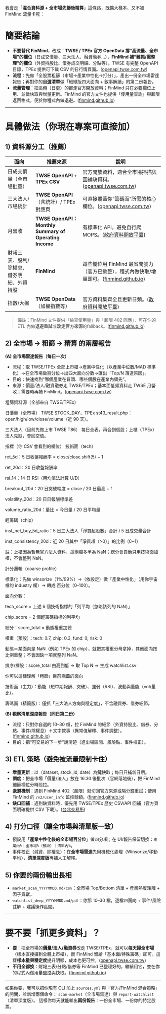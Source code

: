 我會走「**混合資料源 + 全市場先篩後精算**」這條路，既擴大樣本、又不被 FinMind 流量卡死：

# 簡要結論

* **不要替代 FinMind**，改成：**TWSE / TPEx 官方 OpenData 撐“高流量、全市場”的欄位**（日成交價量、三大法人、融資融券…），**FinMind 補“難抓/需整理”的欄位**（外資持股比、借券成交明細、分點等）。TWSE 有完整 OpenAPI 目錄，TPEx 提供可下載 CSV 的日行情頁面。([openapi.twse.com.tw][1])
* **流程**：先做「全股票粗篩（市場→產業中性化→打分）」，產出一份全市場雷達報告；再對你的**自選清單**做「細緻版四大面向 + 敘事解讀」的第二份報告。
* **流量管理**：把高頻（日更）的都走官方開放資料；FinMind 只在必要欄位上用、並做快取與增量更新。FinMind 的官方文件也提供「使用量查詢」與超限返回格式，便於你程式內做退避。([finmind.github.io][2])

---

# 具體做法（你現在專案可直接加）

## 1) 資料源分工（推薦）

| 面向                    | 推薦來源                                                 | 說明                                                              |
| --------------------- | ---------------------------------------------------- | --------------------------------------------------------------- |
| 日成交價量（全市場批量）          | **TWSE OpenAPI** + **TPEx CSV**                      | 官方開放資料，適合全市場掃描與回補缺資料。([openapi.twse.com.tw][1])                 |
| 三大法人/市場統計             | **TWSE OpenAPI**（含統計）/ TPEx 對應頁                      | 可直接覆蓋你“籌碼面”所需的核心欄位。([openapi.twse.com.tw][1])                   |
| 月營收                   | **TWSE OpenAPI：Monthly Summary of Operating Income** | 有標準化 API，避免自行爬 MOPS。([政府資料開放平臺][3])                             |
| 財報三表、股利/除權息、借券明細、外資持股 | **FinMind**                                          | 這些欄位用 FinMind 最省開發力（官方已彙整），程式內做快取/增量即可。([finmind.github.io][4]) |
| 指數/大盤                 | **TWSE OpenData**（加權指數等）                             | 官方資料集齊全且更新日頻。([政府資料開放平臺][5])                                    |

> 備註：FinMind 文件提供「檢查使用量」與「超限 402 回應」，可在你的 ETL 內做**退避重試**或**改走官方來源**的fallback。([finmind.github.io][2])

## 2) 全市場 → 粗篩 → 精算 的兩層報告

**(A) 全市場雷達報告（每日一次）**

* 流程：取 TWSE/TPEx 全部上市櫃→產業中性化（以產業中位數/MAD 標準化）→在全市場做百分位→出四大面向分數→匯出「Top/N 落選原因」。
* 目的：快速找到“哪個產業在冒頭、哪些個股在產業內領先”。
* 來源：價量/法人/融資融券走 TWSE/TPEx；基本面低頻資料走 TWSE 月營收；需要時再補 FinMind。([openapi.twse.com.tw][1])

粗篩資料源（全部來自 TWSE/TPEx）

日價量（全市場）
TWSE STOCK_DAY、TPEx st43_result.php：open/high/low/close/volume（近 90 天）。

三大法人（目前先做上市 TWSE T86）
每日全表，再合到個股；上櫃（TPEx）法人先缺，會回空值。

指標（你 CSV 會看到的欄位）
技術面（tech）

ret_5d：5 日收盤報酬率 = close/close.shift(5) − 1

ret_20d：20 日收盤報酬率

rsi_14：14 日 RSI（用均值法計算 U/D）

breakout_20d：20 日突破幅度 = close / 20 日最高 − 1

volatility_20d：20 日日報酬標準差

volume_ratio_20d：量比 = 今日量 / 20 日平均量

輕籌碼（chip）

inst_net_buy_5d_ratio：5 日三大法人「淨買超股數」合計 / 5 日成交量合計

inst_consistency_20d：近 20 日其中「淨買超（>0）」的比例（0~1）

註：上櫃因為暫無官方法人資料，這兩欄多半為 NaN；總分會自動只用技術面加權，不會整列 NaN。

計分邏輯（coarse profile）

標準化：先做 winsorize（1%/99%）→（依設定）做「產業中性化」（用你宇宙檔的 industry 欄）→ 轉成 百分位（0–100）。

面向分數：

tech_score = 上述 6 個技術指標的「列平均（忽略該列的 NaN）」

chip_score = 2 個輕籌碼指標的列平均

總分：score_total = 動態權重加總

權重（預設）：tech: 0.7, chip: 0.3, fund: 0, risk: 0

動態＝某面向是 NaN（例如 TPEx 的 chip），就把其權重分母拿掉，其他面向按比例重整；不會因缺一項就整列 NaN。

排序/擇股：score_total 由高到低 → 取 Top N ⇒ 生成 watchlist.csv

你可以這樣理解「粗篩」目前涵蓋的面向

技術面（主力）：動能（短中期報酬、突破）、強弱（RSI）、波動與量能（vol/量比）。

籌碼面（精簡版）：僅抓「三大法人方向與穩定度」，不含融資券、借券細節。




**(B) 觀察清單深度報告（同日第二份）**

* 流程：只對你自選的 10–30 檔，拉 FinMind 的細節（外資持股比、借券、分點、事件/除權息）＋文字敘事（異常值解釋、事件調整）。([finmind.github.io][4])
* 目的：把“可交易的下一步”說清楚（進出場區間、風險點、事件校正）。

## 3) ETL 策略（避免被流量限制卡住）

* **增量更新**：以（dataset, stock\_id, date）為鍵快取；每日只補新日期。
* **調度**：把全市場「價量/法人」放在 16:30 後批次（官網落地後），把 FinMind 細節欄位分時段拉。
* **退避機制**：遇到 FinMind 402（超限）就切回官方來源或隔分鐘重試；使用 FinMind 的 `/v2/user_info` 監控餘額。([finmind.github.io][2])
* **缺口回補**：遇到缺資料時，優先用 TWSE/TPEx 歷史 CSV/API 回補（官方頁面明確提供 CSV 下載）。([台北交易所][6])

## 4) 打分口徑（讓全市場與清單版一致）

* 預設用「**產業中性化後的全市場百分位**」做四分項；在 UI/報告保留切換：`產業內%｜全市場%（預設）｜清單內%`。
* 事件校正（減資、除權息）：在**全市場雷達**先用機械化處理（Winsorize/移動平均），**清單深度版**再補人工解釋。

## 5) 你要的兩份輸出長相

* `market_scan_YYYYMMDD.md/csv`：全市場 Top/Bottom 清單 + 產業熱度矩陣 + 因子貢獻。
* `watchlist_deep_YYYYMMDD.md/pdf`：你那 10–30 檔，逐檔四面向 + 事件/風險註解 + 建議操作區間。

---

# 要不要「抓更多資料」？

* **要**：把全市場的**價量/法人/融資券**改走 TWSE/TPEx，就可以**每天掃全市場**（樣本直接擴到全體上市櫃），而 FinMind 留給「基本面/特殊籌碼」即可。這樣**樣本量與穩定度**提升明顯，成本也更可控。([openapi.twse.com.tw][1])
* **不用全都換**：財報三表/分點/借券等 FinMind 已整理好的，繼續用它，並在你的程式內做用量監控與快取。([finmind.github.io][4])

---

如果你要，我可以把你現有 CLI 加上 `sources.yml` 與「官方/FinMind 混合策略」的開關，並新增兩個命令：
`scan-market`（全市場雷達）與 `report-watchlist`（清單深度版）。
這樣你每天就能輸出**兩份報告**：一份全市場、一份你的特定股票。

[1]: https://openapi.twse.com.tw/ "Swagger UI"
[2]: https://finmind.github.io/api_usage_count/ "API 使用次數 - FinMind"
[3]: https://data.gov.tw/en/datasets/18420?utm_source=chatgpt.com "Monthly Summary of Operating Income of Listed Companies"
[4]: https://finmind.github.io/ "FinMind"
[5]: https://data.gov.tw/en/datasets/11755 "Weighted Stock Price Index Historical Data ｜ 政府資料開放平臺"
[6]: https://www.tpex.org.tw/en-us/mainboard/trading/info/stock-pricing.html?utm_source=chatgpt.com "Daily Stock Info - Taipei Exchange"
